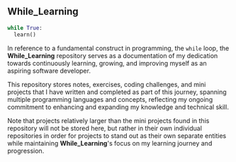 ## While_Learning

```python
while True:
  learn()
```

In reference to a fundamental construct in programming, the `while` loop, the **While_Learning** repository serves as a documentation
of my dedication towards continuously learning, growing, and improving myself as an aspiring software developer.

This repository stores notes, exercises, coding challenges, and mini projects that I have written and completed as part of this journey,
spanning multiple programming languages and concepts, reflecting my ongoing commitment to enhancing and expanding my knowledge and
technical skill.

Note that projects relatively larger than the mini projects found in this repository will not be stored here, but rather in their own
individual repositories in order for projects to stand out as their own separate entities while maintaining **While_Learning**'s focus
on my learning journey and progression.
